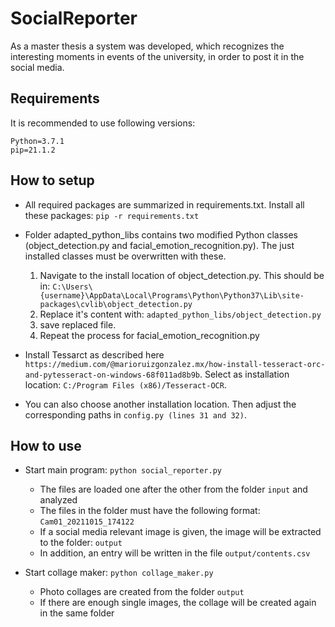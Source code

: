 # SocialReporter
As a master thesis a system was developed, which recognizes the interesting moments in events of the university, in order to post it in the social media.

## Requirements
It is recommended to use following versions: 

```
Python=3.7.1
pip=21.1.2
```


## How to setup
- All required packages are summarized in requirements.txt. Install all these packages: 
``
pip -r requirements.txt
``
- Folder adapted_python_libs contains two modified Python classes (object_detection.py and facial_emotion_recognition.py). 
The just installed classes must be overwritten with these.
  1. Navigate to the install location of object_detection.py. This should be in: 
  ``
  C:\Users\{username}\AppData\Local\Programs\Python\Python37\Lib\site-packages\cvlib\object_detection.py
  ``
  2. Replace it's content with: 
  ``
  adapted_python_libs/object_detection.py
  ``
  3. save replaced file.
  4. Repeat the process for facial_emotion_recognition.py

- Install Tessarct as described here
``
https://medium.com/@marioruizgonzalez.mx/how-install-tesseract-orc-and-pytesseract-on-windows-68f011ad8b9b
``. Select as installation location: ``C:/Program Files (x86)/Tesseract-OCR``. 
- You can also choose another installation location. Then adjust the corresponding paths in ``config.py (lines 31 and 32)``.



## How to use
- Start main program:
``
python social_reporter.py
``
  - The files are loaded one after the other from the folder ``input`` and analyzed
  - The files in the folder must have the following format: ``Cam01_20211015_174122``
  - If a social media relevant image is given, the image will be extracted to the folder: ``output``
  - In addition, an entry will be written in the file ``output/contents.csv``

- Start collage maker:
``
python collage_maker.py
``
  - Photo collages are created from the folder ``output``
  - If there are enough single images, the collage will be created again in the same folder


